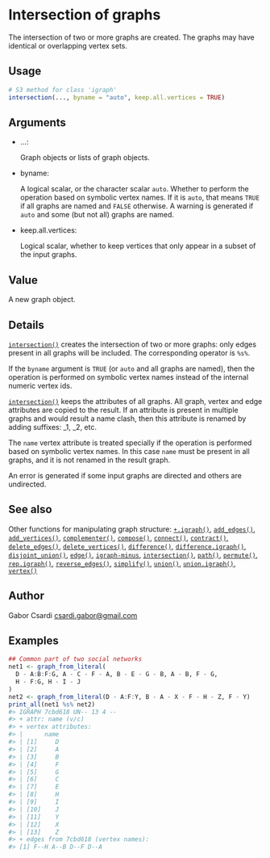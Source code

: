 # Intersection of graphs

The intersection of two or more graphs are created. The graphs may have
identical or overlapping vertex sets.

## Usage

``` r
# S3 method for class 'igraph'
intersection(..., byname = "auto", keep.all.vertices = TRUE)
```

## Arguments

- ...:

  Graph objects or lists of graph objects.

- byname:

  A logical scalar, or the character scalar `auto`. Whether to perform
  the operation based on symbolic vertex names. If it is `auto`, that
  means `TRUE` if all graphs are named and `FALSE` otherwise. A warning
  is generated if `auto` and some (but not all) graphs are named.

- keep.all.vertices:

  Logical scalar, whether to keep vertices that only appear in a subset
  of the input graphs.

## Value

A new graph object.

## Details

[`intersection()`](https://r.igraph.org/reference/intersection.md)
creates the intersection of two or more graphs: only edges present in
all graphs will be included. The corresponding operator is `%s%`.

If the `byname` argument is `TRUE` (or `auto` and all graphs are named),
then the operation is performed on symbolic vertex names instead of the
internal numeric vertex ids.

[`intersection()`](https://r.igraph.org/reference/intersection.md) keeps
the attributes of all graphs. All graph, vertex and edge attributes are
copied to the result. If an attribute is present in multiple graphs and
would result a name clash, then this attribute is renamed by adding
suffixes: \_1, \_2, etc.

The `name` vertex attribute is treated specially if the operation is
performed based on symbolic vertex names. In this case `name` must be
present in all graphs, and it is not renamed in the result graph.

An error is generated if some input graphs are directed and others are
undirected.

## See also

Other functions for manipulating graph structure:
[`+.igraph()`](https://r.igraph.org/reference/plus-.igraph.md),
[`add_edges()`](https://r.igraph.org/reference/add_edges.md),
[`add_vertices()`](https://r.igraph.org/reference/add_vertices.md),
[`complementer()`](https://r.igraph.org/reference/complementer.md),
[`compose()`](https://r.igraph.org/reference/compose.md),
[`connect()`](https://r.igraph.org/reference/ego.md),
[`contract()`](https://r.igraph.org/reference/contract.md),
[`delete_edges()`](https://r.igraph.org/reference/delete_edges.md),
[`delete_vertices()`](https://r.igraph.org/reference/delete_vertices.md),
[`difference()`](https://r.igraph.org/reference/difference.md),
[`difference.igraph()`](https://r.igraph.org/reference/difference.igraph.md),
[`disjoint_union()`](https://r.igraph.org/reference/disjoint_union.md),
[`edge()`](https://r.igraph.org/reference/edge.md),
[`igraph-minus`](https://r.igraph.org/reference/igraph-minus.md),
[`intersection()`](https://r.igraph.org/reference/intersection.md),
[`path()`](https://r.igraph.org/reference/path.md),
[`permute()`](https://r.igraph.org/reference/permute.md),
[`rep.igraph()`](https://r.igraph.org/reference/rep.igraph.md),
[`reverse_edges()`](https://r.igraph.org/reference/reverse_edges.md),
[`simplify()`](https://r.igraph.org/reference/simplify.md),
[`union()`](https://r.igraph.org/reference/union.md),
[`union.igraph()`](https://r.igraph.org/reference/union.igraph.md),
[`vertex()`](https://r.igraph.org/reference/vertex.md)

## Author

Gabor Csardi <csardi.gabor@gmail.com>

## Examples

``` r
## Common part of two social networks
net1 <- graph_from_literal(
  D - A:B:F:G, A - C - F - A, B - E - G - B, A - B, F - G,
  H - F:G, H - I - J
)
net2 <- graph_from_literal(D - A:F:Y, B - A - X - F - H - Z, F - Y)
print_all(net1 %s% net2)
#> IGRAPH 7cbd618 UN-- 13 4 -- 
#> + attr: name (v/c)
#> + vertex attributes:
#> |      name
#> | [1]     D
#> | [2]     A
#> | [3]     B
#> | [4]     F
#> | [5]     G
#> | [6]     C
#> | [7]     E
#> | [8]     H
#> | [9]     I
#> | [10]    J
#> | [11]    Y
#> | [12]    X
#> | [13]    Z
#> + edges from 7cbd618 (vertex names):
#> [1] F--H A--B D--F D--A
```
